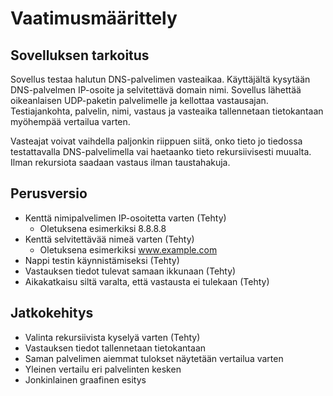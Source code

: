 # Vaatimusmäärittely

## Sovelluksen tarkoitus

Sovellus testaa halutun DNS-palvelimen vasteaikaa. Käyttäjältä kysytään DNS-palvelmen IP-osoite ja selvitettävä domain nimi. Sovellus lähettää oikeanlaisen UDP-paketin palvelimelle ja kellottaa vastausajan. Testiajankohta, palvelin, nimi, vastaus ja vasteaika tallennetaan tietokantaan myöhempää vertailua varten.

Vasteajat voivat vaihdella paljonkin riippuen siitä, onko tieto jo tiedossa testattavalla DNS-palvelimella vai haetaanko tieto rekursiivisesti muualta. Ilman rekursiota saadaan vastaus ilman taustahakuja.

## Perusversio

- Kenttä nimipalvelimen IP-osoitetta varten (Tehty)
  - Oletuksena esimerkiksi 8.8.8.8
- Kenttä selvitettävää nimeä varten (Tehty)
  - Oletuksena esimerkiksi www.example.com
- Nappi testin käynnistämiseksi (Tehty)
- Vastauksen tiedot tulevat samaan ikkunaan (Tehty)
- Aikakatkaisu siltä varalta, että vastausta ei tulekaan (Tehty)

## Jatkokehitys

- Valinta rekursiivista kyselyä varten (Tehty)
- Vastauksen tiedot tallennetaan tietokantaan
- Saman palvelimen aiemmat tulokset näytetään vertailua varten
- Yleinen vertailu eri palvelinten kesken
- Jonkinlainen graafinen esitys

